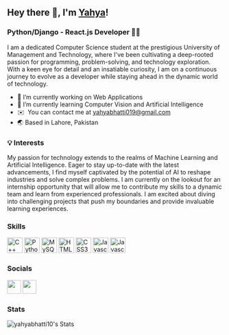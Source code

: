 ## Hey there 👋, I'm [Yahya](https://www.linkedin.com/in/muhammad-yahya10)!

### Python/Django - React.js Developer 🧠🌐

I am a dedicated Computer Science student at the prestigious University of Management and Technology, where I've been cultivating a deep-rooted passion for programming, problem-solving, and technology exploration. With a keen eye for detail and an insatiable curiosity, I am on a continuous journey to evolve as a developer while staying ahead in the dynamic world of technology.


- 🔭 I’m currently working on Web Applications
- 🌱 I’m currently learning Computer Vision and Artificial Intelligence
- ✉️  You can contact me at [yahyabhatti019@gmail.com](mailto:yahyabhatti019@gmail.com)
- 🌏 Based in Lahore, Pakistan

### 💡 Interests
My passion for technology extends to the realms of Machine Learning and Artificial Intelligence. Eager to stay up-to-date with the latest advancements, I find myself captivated by the potential of AI to reshape industries and solve complex problems. I am currently on the lookout for an internship opportunity that will allow me to contribute my skills to a dynamic team and learn from experienced professionals. I am excited about diving into challenging projects that push my boundaries and provide invaluable learning experiences.

### Skills

<p align="left" >
<a href="https://isocpp.org/" target="_blank" rel="noreferrer"><img src="https://brandslogos.com/wp-content/uploads/thumbs/c-logo-vector.svg" width="36" height="36" alt="C++" /></a>
<a href="https://www.python.org/" target="_blank" rel="noreferrer"><img src="https://raw.githubusercontent.com/danielcranney/readme-generator/main/public/icons/skills/python-colored.svg" width="36" height="36" alt="Python" /></a>
<a href="https://www.mysql.com/" target="_blank" rel="noreferrer"><img src="https://cdn.freebiesupply.com/logos/large/2x/mysql-5-logo-png-transparent.png" width="36" height="36" alt="MySQL" /></a>
<a href="https://developer.mozilla.org/en-US/docs/Glossary/HTML5" target="_blank" rel="noreferrer"><img src="https://raw.githubusercontent.com/danielcranney/readme-generator/main/public/icons/skills/html5-colored.svg" width="36" height="36" alt="HTML5" /></a>
<a href="https://www.w3.org/TR/CSS/#css" target="_blank" rel="noreferrer"><img src="https://raw.githubusercontent.com/danielcranney/readme-generator/main/public/icons/skills/css3-colored.svg" width="36" height="36" alt="CSS3" /></a>
<a href="https://developer.mozilla.org/en-US/docs/Web/JavaScript" target="_blank" rel="noreferrer"><img src="https://raw.githubusercontent.com/danielcranney/readme-generator/main/public/icons/skills/javascript-colored.svg" width="36" height="36" alt="Javascript" /></a>
<a href="https://git-scm.com/" target="_blank" rel="noreferrer"><img src="https://www.vectorlogo.zone/logos/git-scm/git-scm-icon.svg" width="36" height="36" alt="Javascript" /></a>
</p>

### Socials

<p align="left"> 
<a href="https://www.linkedin.com/in/muhammad-yahya10" target="_blank" rel="noreferrer"><img src="https://raw.githubusercontent.com/danielcranney/readme-generator/main/public/icons/socials/linkedin.svg" width="32" height="32" /></a>  
<a href="https://twitter.com/yahya_bhatti10" target="_blank" rel="noreferrer"><img src="https://raw.githubusercontent.com/rahuldkjain/github-profile-readme-generator/master/src/images/icons/Social/twitter.svg" width="32" height="32" /></a>
</p>

### Stats
![yahyabhatti10's Stats](https://github-readme-stats.vercel.app/api?username=yahyabhatti10&theme=merko&show_icons=true&hide_border=true&count_private=true)


